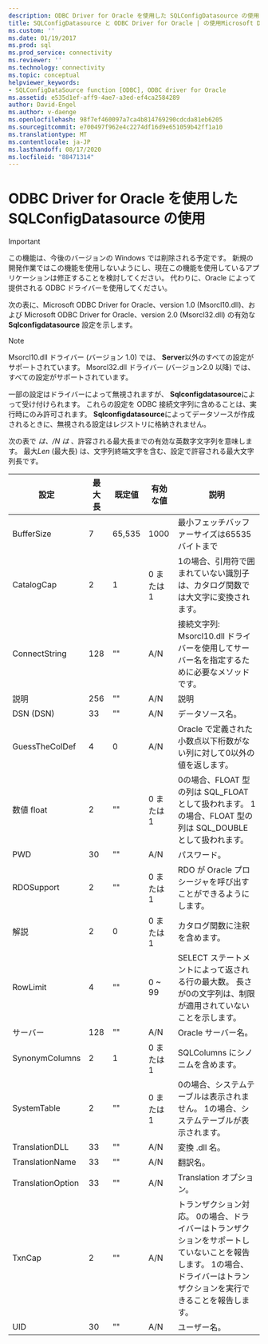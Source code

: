 ```yaml
---
description: ODBC Driver for Oracle を使用した SQLConfigDatasource の使用
title: SQLConfigDatasource と ODBC Driver for Oracle | の使用Microsoft Docs
ms.custom: ''
ms.date: 01/19/2017
ms.prod: sql
ms.prod_service: connectivity
ms.reviewer: ''
ms.technology: connectivity
ms.topic: conceptual
helpviewer_keywords:
- SQLConfigDataSource function [ODBC], ODBC driver for Oracle
ms.assetid: e535d1ef-aff9-4ae7-a3ed-ef4ca2584289
author: David-Engel
ms.author: v-daenge
ms.openlocfilehash: 98f7ef460097a7ca4b814769290cdcda81eb6205
ms.sourcegitcommit: e700497f962e4c2274df16d9e651059b42ff1a10
ms.translationtype: MT
ms.contentlocale: ja-JP
ms.lasthandoff: 08/17/2020
ms.locfileid: "88471314"
---
```

# <a name="using-sqlconfigdatasource-with-the-odbc-driver-for-oracle"></a>ODBC Driver for Oracle を使用した SQLConfigDatasource の使用
> [!IMPORTANT]  
>  この機能は、今後のバージョンの Windows では削除される予定です。 新規の開発作業ではこの機能を使用しないようにし、現在この機能を使用しているアプリケーションは修正することを検討してください。 代わりに、Oracle によって提供される ODBC ドライバーを使用してください。  
  
 次の表に、Microsoft ODBC Driver for Oracle、version 1.0 (Msorcl10.dll)、および Microsoft ODBC Driver for Oracle、version 2.0 (Msorcl32.dll) の有効な **Sqlconfigdatasource** 設定を示します。  
  
> [!NOTE]  
>  Msorcl10.dll ドライバー (バージョン 1.0) では、 **Server**以外のすべての設定がサポートされています。 Msorcl32.dll ドライバー (バージョン2.0 以降) では、すべての設定がサポートされています。  
  
 一部の設定はドライバーによって無視されますが、 **Sqlconfigdatasource**によって受け付けられます。 これらの設定を ODBC 接続文字列に含めることは、実行時にのみ許可されます。 **Sqlconfigdatasource**によってデータソースが作成されるときに、無視される設定はレジストリに格納されません。  
  
 次の表で *は、/N は* 、許容される最大長までの有効な英数字文字列を意味します。 最大*Len* (最大長) は、文字列終端文字を含む、設定で許容される最大文字列長です。  
  
|設定|最大長|既定値|有効な値|説明|  
|-------------|-------------|-------------------|------------------|-----------------|  
|BufferSize|7|65,535|1000|最小フェッチバッファーサイズは65535バイトまで|  
|CatalogCap|2|1|0 または 1|1の場合、引用符で囲まれていない識別子は、カタログ関数では大文字に変換されます。|  
|ConnectString|128|""|A/N|接続文字列: Msorcl10.dll ドライバーを使用してサーバー名を指定するために必要なメソッドです。|  
|説明|256|""|A/N|説明|  
|DSN (DSN)|33|""|A/N|データソース名。|  
|GuessTheColDef|4|0|A/N|Oracle で定義された小数点以下桁数がない列に対して0以外の値を返します。|  
|数値 float|2|""|0 または 1|0の場合、FLOAT 型の列は SQL_FLOAT として扱われます。 1の場合、FLOAT 型の列は SQL_DOUBLE として扱われます。|  
|PWD|30|""|A/N|パスワード。|  
|RDOSupport|2|""|0 または 1|RDO が Oracle プロシージャを呼び出すことができるようにします。|  
|解説|2|0|0 または 1|カタログ関数に注釈を含めます。|  
|RowLimit|4|""|0 ~ 99|SELECT ステートメントによって返される行の最大数。 長さが0の文字列は、制限が適用されていないことを示します。|  
|サーバー|128|""|A/N|Oracle サーバー名。|  
|SynonymColumns|2|1|0 または 1|SQLColumns にシノニムを含めます。|  
|SystemTable|2|""|0 または 1|0の場合、システムテーブルは表示されません。 1の場合、システムテーブルが表示されます。|  
|TranslationDLL|33|""|A/N|変換 .dll 名。|  
|TranslationName|33|""|A/N|翻訳名。|  
|TranslationOption|33|""|A/N|Translation オプション。|  
|TxnCap|2|""|A/N|トランザクション対応。 0の場合、ドライバーはトランザクションをサポートしていないことを報告します。 1の場合、ドライバーはトランザクションを実行できることを報告します。|  
|UID|30|""|A/N|ユーザー名。|
